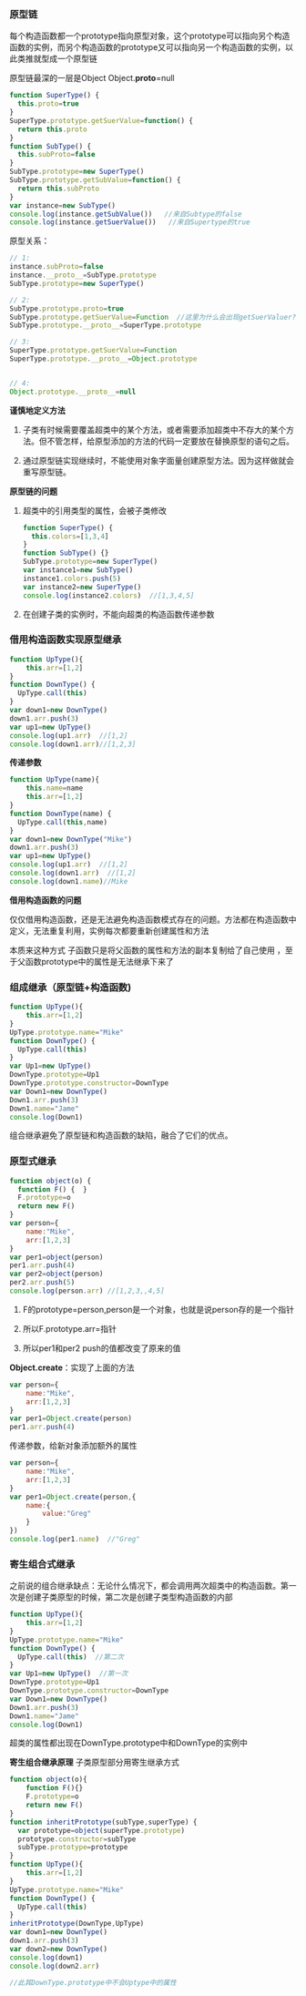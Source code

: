 ### 原型链

每个构造函数都一个prototype指向原型对象，这个prototype可以指向另个构造函数的实例，而另个构造函数的prototype又可以指向另一个构造函数的实例，以此类推就型成一个原型链

原型链最深的一层是Object  Object.__proto__=null

```javascript
function SuperType() {
  this.proto=true
}
SuperType.prototype.getSuerValue=function() {
  return this.proto
}
function SubType() {
  this.subProto=false
}
SubType.prototype=new SuperType()
SubType.prototype.getSubValue=function() {
  return this.subProto
}
var instance=new SubType()
console.log(instance.getSubValue())   //来自Subtype的false
console.log(instance.getSuerValue())   //来自Supertype的true
```

原型关系：

```javascript
// 1:
instance.subProto=false
instance.__proto__=SubType.prototype
SubType.prototype=new SuperType()

// 2:
SubType.prototype.proto=true
SubType.prototype.getSuerValue=Function  //这里为什么会出现getSuerValuer?  getSuerValuer不是SuperType原型里面的方法么,为什么会出现在SuperType的实例中
SubType.prototype.__proto__=SuperType.prototype

// 3:
SuperType.prototype.getSuerValue=Function
SuperType.prototype.__proto__=Object.prototype


// 4:
Object.prototype.__proto__=null
```

**谨慎地定义方法**

1. 子类有时候需要覆盖超类中的某个方法，或者需要添加超类中不存大的某个方法。但不管怎样，给原型添加的方法的代码一定要放在替换原型的语句之后。

2. 通过原型链实现继续时，不能使用对象字面量创建原型方法。因为这样做就会重写原型链。

**原型链的问题**

1. 超类中的引用类型的属性，会被子类修改
    
    ```javascript
    function SuperType() {
      this.colors=[1,3,4]
    }
    function SubType() {}
    SubType.prototype=new SuperType()
    var instance1=new SubType()
    instance1.colors.push(5)
    var instance2=new SuperType()
    console.log(instance2.colors)  //[1,3,4,5]
    ```
2. 在创建子类的实例时，不能向超类的构造函数传递参数

### 借用构造函数实现原型继承

```javascript
function UpType(){
    this.arr=[1,2]
}
function DownType() {
  UpType.call(this)
}
var down1=new DownType()
down1.arr.push(3)
var up1=new UpType()
console.log(up1.arr)  //[1,2]
console.log(down1.arr)//[1,2,3]
```

**传递参数**

```javascript
function UpType(name){
    this.name=name
    this.arr=[1,2]
}
function DownType(name) {
  UpType.call(this,name)
}
var down1=new DownType("Mike")
down1.arr.push(3)
var up1=new UpType()
console.log(up1.arr)  //[1,2]
console.log(down1.arr)  //[1,2]
console.log(down1.name)//Mike
```

**借用构造函数的问题**

仅仅借用构造函数，还是无法避免构造函数模式存在的问题。方法都在构造函数中定义，无法重复利用，实例每次都要重新创建属性和方法

本质来这种方式 子函数只是将父函数的属性和方法的副本复制给了自己使用 ，至于父函数prototype中的属性是无法继承下来了

### 组成继承（原型链+构造函数)

```javascript
function UpType(){
    this.arr=[1,2]
}
UpType.prototype.name="Mike"
function DownType() {
  UpType.call(this)
}
var Up1=new UpType()
DownType.prototype=Up1
DownType.prototype.constructor=DownType
var Down1=new DownType()
Down1.arr.push(3)
Down1.name="Jame"
console.log(Down1)


```

组合继承避免了原型链和构造函数的缺陷，融合了它们的优点。

### 原型式继承

```javascript
function object(o) {
  function F() {  }
  F.prototype=o
  return new F()
}
var person={
    name:"Mike",
    arr:[1,2,3]
}
var per1=object(person)
per1.arr.push(4)
var per2=object(person)
per2.arr.push(5)
console.log(person.arr) //[1,2,3,,4,5]
```

1. F的prototype=person,person是一个对象，也就是说person存的是一个指针

2. 所以F.prototype.arr=指针

3. 所以per1和per2 push的值都改变了原来的值

**Object.create**：实现了上面的方法

```javascript
var person={
    name:"Mike",
    arr:[1,2,3]
}
var per1=Object.create(person)
per1.arr.push(4)
```

传递参数，给新对象添加额外的属性

```javascript
var person={
    name:"Mike",
    arr:[1,2,3]
}
var per1=Object.create(person,{
    name:{
        value:"Greg"
    }
})
console.log(per1.name)  //"Greg"
```

### 寄生组合式继承

之前说的组合继承缺点：无论什么情况下，都会调用两次超类中的构造函数。第一次是创建子类原型的时候，第二次是创建子类型构造函数的内部

```javascript
function UpType(){
    this.arr=[1,2]
}
UpType.prototype.name="Mike"
function DownType() {
  UpType.call(this)  //第二次
}
var Up1=new UpType()  //第一次
DownType.prototype=Up1 
DownType.prototype.constructor=DownType
var Down1=new DownType()
Down1.arr.push(3)
Down1.name="Jame"
console.log(Down1)
```

超类的属性都出现在DownType.prototype中和DownType的实例中

**寄生组合继承原理**  子类原型部分用寄生继承方式

```javascript
function object(o){
    function F(){}
    F.prototype=o
    return new F()
}
function inheritPrototype(subType,superType) {
  var prototype=object(superType.prototype)
  prototype.constructor=subType
  subType.prototype=prototype
}
function UpType(){
    this.arr=[1,2]
}
UpType.prototype.name="Mike"
function DownType() {
  UpType.call(this)
}
inheritPrototype(DownType,UpType)
var down1=new DownType()
down1.arr.push(3)
var down2=new DownType()
console.log(down1)
console.log(down2.arr)

//此其DownType.prototype中不会Uptype中的属性
```